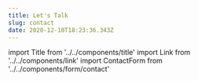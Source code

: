 ```yaml
---
title: Let's Talk
slug: contact
date: 2020-12-10T18:23:36.343Z
---
```

import Title from '../../components/title'
import Link from '../../components/link'
import ContactForm from '../../components/form/contact'

<Title headingLevel="p">Send me an Email: <Link href="mailto:hello@coskuncakir.com">hello@coskuncakir.com</Link> or use the form below!</Title>
<ContactForm />